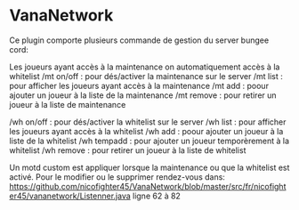 # VanaNetwork
Ce plugin comporte plusieurs commande de gestion du server bungee cord:

Les joueurs ayant accès à la maintenance on automatiquement accès à la whitelist
/mt on/off          : pour dés/activer la maintenance sur le server
/mt list            : pour afficher les joueurs ayant accès à la maintenance
/mt add <pseudo>    : poour ajouter un joueur à la liste de la maintenance
/mt remove <pseudo> : pour retirer un joueur à la liste de maintenance

/wh on/off          : pour dés/activer la whitelist sur le server
/wh list            : pour afficher les joueurs ayant accès à la whitelist
/wh add <pseudo>    : poour ajouter un joueur à la liste de la whitelist
/wh tempadd <pseudo>: pour ajouter un joueur temporèrement à la whitelist
/wh remove <pseudo> : pour retirer un joueur à la liste de whitelist


Un motd custom est appliquer lorsque la maintenance ou que la whitelist est activé. 
Pour le modifier ou le supprimer rendez-vous dans: 
https://github.com/nicofighter45/VanaNetwork/blob/master/src/fr/nicofighter45/vananetwork/Listenner.java
ligne 62 à 82
